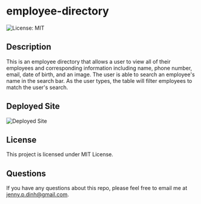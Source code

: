 # employee-directory

![License: MIT](https://img.shields.io/badge/License-MIT-blue.svg)

## Description

This is an employee directory that allows a user to view all of their employees and corresponding information including name, phone number, email, date of birth, and an image. The user is able to search an employee's name in the search bar. As the user types, the table will filter employees to match the user's search.
## Deployed Site

![Deployed Site](https://jdinh3.github.io/employee-directory/)
## License 

This project is licensed under MIT License.

## Questions

If you have any questions about this repo, please feel free to email me at jenny.p.dinh@gmail.com.

